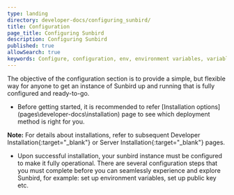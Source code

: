 ```yaml
---
type: landing
directory: developer-docs/configuring_sunbird/
title: Configuration
page_title: Configuring Sunbird
description: Configuring Sunbird
published: true
allowSearch: true
keywords: Configure, configuration, env, environment variables, variables
---
```


The objective of the configuration section is to provide a simple, but flexible way for anyone to get an instance of Sunbird up and running that is fully configured and ready-to-go.

- Before getting started, it is recommended to refer [Installation options] (pages\developer-docs\installation) page to see which deployment method is right for you. 

**Note:** For details about installations, refer to subsequent Developer Installation{:target="_blank"} or Server Installation{:target="_blank"} pages.

- Upon successful installation, your sunbird instance must be configured to make it fully operational. There are several configuration steps that you must complete before you can seamlessly experience and explore Sunbird, for example: set up environment variables, set up public key etc.
